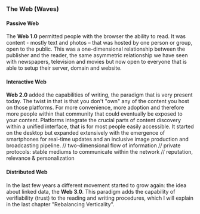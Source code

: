 ### The Web (Waves)

#### Passive Web
The **Web 1.0** permitted people with the browser the ability to read.
It was content - mostly text and photos – that was hosted by one person or group, open to the public. This was a one-dimensional relationship between the publisher and the reader, the same asymmetric relationship we have seen with newspapers, television and movies but now open to everyone that is able to setup their server, domain and website.

#### Interactive Web
**Web 2.0** added the capabilities of writing, the paradigm that is very present today. The twist in that is that you don't "own" any of the content you host on those platforms. For more convenience, more adoption and therefore more people within that community that could eventually be exposed to your content. Platforms integrate the crucial parts of content discovery within a unified interface, that is for most people easily accessible. It started on the desktop but expanded extensively with the emergence of smartphones for real-time updates and an inclusive image production and broadcasting pipeline.
// two-dimensional flow of information
// private protocols: stable mediums to communicate within the network
// reputation, relevance & personalization

#### Distributed Web
In the last few years a different movement started to grow again: the idea about linked data, the **Web 3.0**. This paradigm adds the capability of verifiability (trust) to the reading and writing procedures, which I will explain in the last chapter "Rebalancing Verticality".
